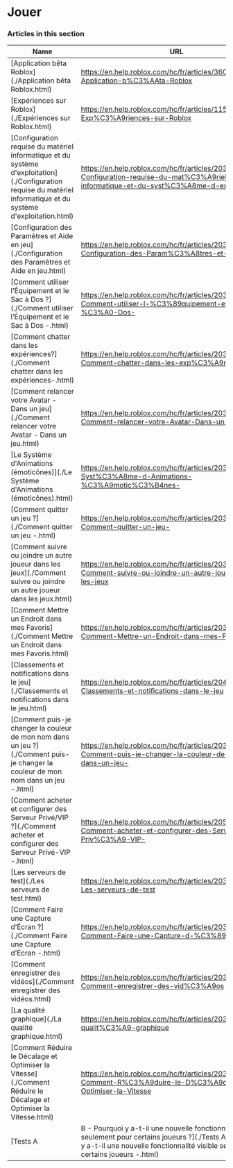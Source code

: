 # Jouer  
### Articles in this section
Name|URL
-|-
[Application bêta Roblox](./Application bêta Roblox.html) |https://en.help.roblox.com/hc/fr/articles/360054053812-Application-b%C3%AAta-Roblox
[Expériences sur Roblox](./Expériences sur Roblox.html) |https://en.help.roblox.com/hc/fr/articles/115004734603-Exp%C3%A9riences-sur-Roblox
[Configuration requise du matériel informatique et du système d'exploitation](./Configuration requise du matériel informatique et du système d'exploitation.html) |https://en.help.roblox.com/hc/fr/articles/203312800-Configuration-requise-du-mat%C3%A9riel-informatique-et-du-syst%C3%A8me-d-exploitation
[Configuration des Paramètres et Aide en jeu](./Configuration des Paramètres et Aide en jeu.html) |https://en.help.roblox.com/hc/fr/articles/203314230-Configuration-des-Param%C3%A8tres-et-Aide-en-jeu
[Comment utiliser l’Équipement et le Sac à Dos ?](./Comment utiliser l’Équipement et le Sac à Dos -.html) |https://en.help.roblox.com/hc/fr/articles/203314280-Comment-utiliser-l-%C3%89quipement-et-le-Sac-%C3%A0-Dos-
[Comment chatter dans les expériences?](./Comment chatter dans les expériences-.html) |https://en.help.roblox.com/hc/fr/articles/203314250-Comment-chatter-dans-les-exp%C3%A9riences-
[Comment relancer votre Avatar - Dans un jeu](./Comment relancer votre Avatar - Dans un jeu.html) |https://en.help.roblox.com/hc/fr/articles/203314290-Comment-relancer-votre-Avatar-Dans-un-jeu
[Le Système d'Animations (émoticônes)](./Le Système d'Animations (émoticônes).html) |https://en.help.roblox.com/hc/fr/articles/203314300-Le-Syst%C3%A8me-d-Animations-%C3%A9motic%C3%B4nes-
[Comment quitter un jeu ?](./Comment quitter un jeu -.html) |https://en.help.roblox.com/hc/fr/articles/203314240-Comment-quitter-un-jeu-
[Comment suivre ou joindre un autre joueur dans les jeux](./Comment suivre ou joindre un autre joueur dans les jeux.html) |https://en.help.roblox.com/hc/fr/articles/203314220-Comment-suivre-ou-joindre-un-autre-joueur-dans-les-jeux
[Comment Mettre un Endroit dans mes Favoris](./Comment Mettre un Endroit dans mes Favoris.html) |https://en.help.roblox.com/hc/fr/articles/203313670-Comment-Mettre-un-Endroit-dans-mes-Favoris
[Classements et notifications dans le jeu](./Classements et notifications dans le jeu.html) |https://en.help.roblox.com/hc/fr/articles/204343250-Classements-et-notifications-dans-le-jeu
[Comment puis-je changer la couleur de mon nom dans un jeu ?](./Comment puis-je changer la couleur de mon nom dans un jeu -.html) |https://en.help.roblox.com/hc/fr/articles/203314200-Comment-puis-je-changer-la-couleur-de-mon-nom-dans-un-jeu-
[Comment acheter et configurer des Serveur Privé/VIP ?](./Comment acheter et configurer des Serveur Privé-VIP -.html) |https://en.help.roblox.com/hc/fr/articles/205345050-Comment-acheter-et-configurer-des-Serveur-Priv%C3%A9-VIP-
[Les serveurs de test](./Les serveurs de test.html) |https://en.help.roblox.com/hc/fr/articles/203314170-Les-serveurs-de-test
[Comment Faire une Capture d’Écran ?](./Comment Faire une Capture d’Écran -.html) |https://en.help.roblox.com/hc/fr/articles/203314160-Comment-Faire-une-Capture-d-%C3%89cran-
[Comment enregistrer des vidéos](./Comment enregistrer des vidéos.html) |https://en.help.roblox.com/hc/fr/articles/203314190-Comment-enregistrer-des-vid%C3%A9os
[La qualité graphique](./La qualité graphique.html) |https://en.help.roblox.com/hc/fr/articles/203314310-La-qualit%C3%A9-graphique
[Comment Réduire le Décalage et Optimiser la Vitesse](./Comment Réduire le Décalage et Optimiser la Vitesse.html) |https://en.help.roblox.com/hc/fr/articles/203314150-Comment-R%C3%A9duire-le-D%C3%A9calage-et-Optimiser-la-Vitesse
[Tests A|B - Pourquoi y a-t-il une nouvelle fonctionnalité visible seulement pour certains joueurs ?](./Tests A-B - Pourquoi y a-t-il une nouvelle fonctionnalité visible seulement pour certains joueurs -.html) |https://en.help.roblox.com/hc/fr/articles/203312530-Tests-A-B-Pourquoi-y-a-t-il-une-nouvelle-fonctionnalit%C3%A9-visible-seulement-pour-certains-joueurs-